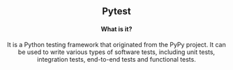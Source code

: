 <h2 align="center"> Pytest </h2>
<h4 align="center"> What is it? </h4>
<p align="center">
It is a Python testing framework that originated from the PyPy project. It can be used to write various types of software tests, including unit tests, integration tests, end-to-end tests and functional tests.
</p>